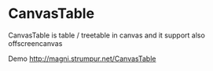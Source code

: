 # CanvasTable
CanvasTable is table / treetable in canvas and it support also offscreencanvas


Demo http://magni.strumpur.net/CanvasTable
